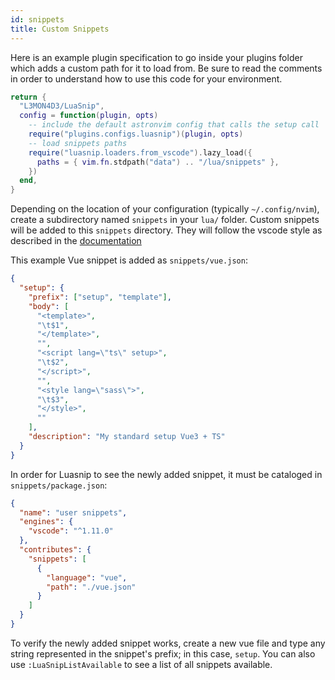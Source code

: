 ```yaml
---
id: snippets
title: Custom Snippets
---
```


Here is an example plugin specification to go inside your plugins folder which adds a custom path for it to load from. Be sure to read the comments in order to understand how to use this code for your environment.

```lua title="lua/plugins/luasnip.lua"
return {
  "L3MON4D3/LuaSnip",
  config = function(plugin, opts)
    -- include the default astronvim config that calls the setup call
    require("plugins.configs.luasnip")(plugin, opts)
    -- load snippets paths
    require("luasnip.loaders.from_vscode").lazy_load({
      paths = { vim.fn.stdpath("data") .. "/lua/snippets" },
    })
  end,
}
```

Depending on the location of your configuration (typically `~/.config/nvim`), create a subdirectory named `snippets` in your `lua/` folder.
Custom snippets will be added to this `snippets` directory. They will follow the vscode style as described in the [documentation](https://github.com/l3mon4d3/luasnip/blob/master/doc.md#vscode-snippets-loader)

This example Vue snippet is added as `snippets/vue.json`:

```json title="snippets/vue.json"
{
  "setup": {
    "prefix": ["setup", "template"],
    "body": [
      "<template>",
      "\t$1",
      "</template>",
      "",
      "<script lang=\"ts\" setup>",
      "\t$2",
      "</script>",
      "",
      "<style lang=\"sass\">",
      "\t$3",
      "</style>",
      ""
    ],
    "description": "My standard setup Vue3 + TS"
  }
}
```

In order for Luasnip to see the newly added snippet, it must be cataloged in `snippets/package.json`:

```json title="snippets/package.json"
{
  "name": "user snippets",
  "engines": {
    "vscode": "^1.11.0"
  },
  "contributes": {
    "snippets": [
      {
        "language": "vue",
        "path": "./vue.json"
      }
    ]
  }
}
```

To verify the newly added snippet works, create a new vue file and type any string represented in the snippet's prefix; in this case, `setup`. You can also use `:LuaSnipListAvailable` to see a list of all snippets available.
